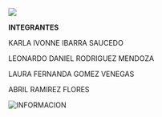 ![](http://p84.cooltext.com/Rendered/Cool%20Text%20-%20Economa%20y%20Tecnologa%20284030636304166.png)

**INTEGRANTES**

KARLA IVONNE IBARRA SAUCEDO

LEONARDO DANIEL RODRIGUEZ MENDOZA

LAURA FERNANDA GOMEZ VENEGAS

ABRIL RAMIREZ FLORES

![**INFORMACION**](https://abril161242.github.io/Economia-y-Tecnologia-Mesa-2/)
